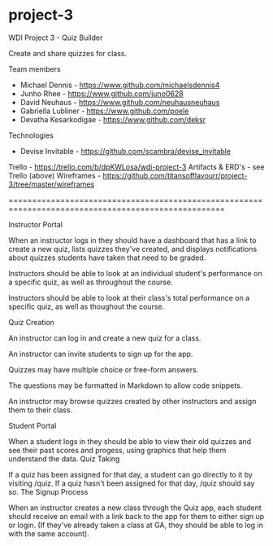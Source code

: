 # project-3
WDI Project 3 - Quiz Builder

Create and share quizzes for class.

Team members
  - Michael Dennis - https://www.github.com/michaelsdennis4
  - Junho Rhee - https://www.github.com/juno0628
  - David Neuhaus - https://www.github.com/neuhausneuhaus
  - Gabriella Lubliner - https://www.github.com/poele
  - Devatha Kesarkodigae - https://www.github.com/deksr
  
Technologies
  - Devise Invitable - https://github.com/scambra/devise_invitable
  
Trello - https://trello.com/b/dpKWLosa/wdi-project-3
Artifacts & ERD's - see Trello (above)
Wireframes - https://github.com/titansofflavourr/project-3/tree/master/wireframes

====================================================================================================

Instructor Portal

When an instructor logs in they should have a dashboard that has a link to create a new quiz, lists quizzes they've created, and displays notifications about quizzes students have taken that need to be graded.

Instructors should be able to look at an individual student's performance on a specific quiz, as well as throughout the course.

Instructors should be able to look at their class's total performance on a specific quiz, as well as thoughout the course.

Quiz Creation

An instructor can log in and create a new quiz for a class.

An instructor can invite students to sign up for the app.

Quizzes may have multiple choice or free-form answers.

The questions may be formatted in Markdown to allow code snippets.

An instructor may browse quizzes created by other instructors and assign them to their class.

Student Portal

When a student logs in they should be able to view their old quizzes and see their past scores and progess, using graphics that help them understand the data.
Quiz Taking

If a quiz has been assigned for that day, a student can go directly to it by visiting /quiz. If a quiz hasn't been assigned for that day, /quiz should say so.
The Signup Process

When an instructor creates a new class through the Quiz app, each student should receive an email with a link back to the app for them to either sign up or login. (If they've already taken a class at GA, they should be able to log in with the same account).
